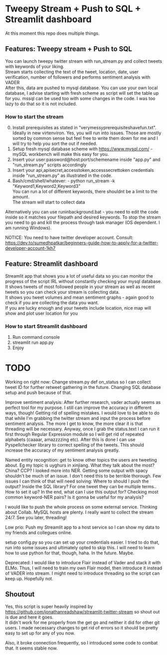 # Tweepy Stream + Push to SQL + Streamlit dashboard
At this moment this repo does multiple things.
## Features: Tweepy stream + Push to SQL
You can launch tweepy twitter stream with run_stream.py and collect tweets with keywords of your liking.  
Stream starts collecting the text of the tweet, location, date, user verification, number of followers and performs sentiment analysis with VADER  
After this, data are pushed to mysql database. You can use your own local database, I advise starting with fresh scheme as script will set the table up for you. mssql can be used too with some changes in the code. I was too lazy to do that so it is not included.  
### How to start the stream
0. Install prerequisites as stated in "verymessyprerequisiteshavefun.txt".  Ideally in new virtenviron. Yes, you will run into issues. Those are mostly sorted by common sense but feel free to write them down for me and I will try to help you sort the out if needed.  
1. Setup fresh mysql database scheme with https://www.mysql.com/ - mySQL workbench will make this easy for you.  
2. Insert your user:password@host:port/schemename inside "app.py" and "run_stream.py" scripts accordingly  
3. Insert your api,apisecret,accesstoken,accesssecrettoken credentials inside "run_stream.py" as illustrated in the code.  
4. Bash/cmd/shell/whatever: - python run_stream -k "Keyword1,Keyword2,Keyword3"  
You can run a lot of different keywords, there shouldnt be a limit to the amount.  
The stream will start to collect data

Alternatively you can use runinbackground.bat - you need to edit the code inside so it matches your filepath and desired keywords. To stop the stream you need to go and kill the process through task manager (OS dependent. I am running Windows).

NOTICE: You need to have twitter developer account. Consult: https://dev.to/sumedhpatkar/beginners-guide-how-to-apply-for-a-twitter-developer-account-1kh7  
  
## Feature: Streamlit dashboard
Streamlit app that shows you a lot of useful data so you can monitor the progress of the script IRL without constantly checking your mysql database. It shows tweets of most followed people in your stream as well as recent tweets so you can check your stream is collecting data.  
It shows you tweet volumes and mean sentiment graphs - again good to check if you are collecting the data you want.  
If you are lucky enough and your tweets include location, nice map will show and plot user location for you  
### How to start Streamlit dashboard
1. Run command console  
2. streamlit run app.py  
3. Enjoy  
  
# TODO
Working on right now:
Change stream.py def on_status so I can collect tweet ID for further retweet gathering in the future.
Changing SQL database setup and push because of that.

Improve sentiment analysis: After further research, vader actually seems as perfect tool for my purpose. I still can improve the accuracy in different ways, though! Getting rid of spelling mistakes. I would love to be able to do that while I'm grabbing the twitter stream and input the process before sentiment analysis. The more I get to know, the more clear it is that threading will be necessary. Anyway, once I grab the status.text I can run it first through Regular Expression module so I will get rid of repeated alphabets (caaaar, amazzzzing etc). After this is done I can use Pyspellchecker library to correct spelling of the tweets. This should increase the accuracy of my sentiment analysis greatly.

Named entity recognition: get to know other topics the users are tweeting about. Eg my topic is uyghurs in xinjiang. What they talk about the most? China? CCP? 
I looked more into NER. Getting some output with spacy shouldn't be much of an issue. I don't need this to be terrible thorough. 
Few issues I can think of that will need solving:
Where to should I push the output? Inside the SQL library? For one tweet they can be multiple terms.. How to set it up? 
In the end, what can I use this output for? Checking most common keyword-NER pairs? Is it gonna be useful for my analysis?

I would like to push the whole process on some external service. Thinking about Collab. MySQL hosts are plenty. I really want to collect the stream 24/7. See you later, threading!  

Low prio:
Push my Streamlit app to a host service so I can show my data to my friends and collegues online.

setup config.py so you can set up your credentials easier. I tried to do that, run into some issues and ultimately opted to skip this. I will need to learn how to use python for that, though, haha. In the future. Maybe.  

Deprecated:
I would like to introduce Flair instead of Vader and stack it with ELMo. Thus, I will need to train my own Flair model, then introduce it instead of VADER into stream. I might need to introduce threading so the script can keep up. Hopefully not.

## Shoutout
Yes, this script is super heavily inspired by https://github.com/jonathanreadshaw/streamlit-twitter-stream so shout out is due and here it goes.  
It didn't work for me properly from the get go and neither it did for other git users. I made necessary changes to get rid of errors so it should be pretty easy to set up for any of you now. 

Also, it broke connection frequently, so I introduced some code to combat that. It seems stable now.  
